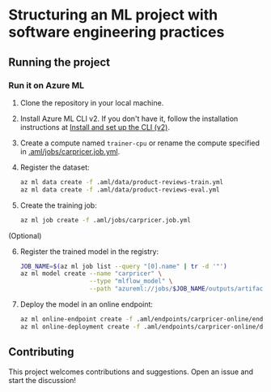 # Structuring an ML project with software engineering practices

## Running the project

### Run it on Azure ML
1. Clone the repository in your local machine.
1. Install Azure ML CLI v2. If you don't have it, follow the installation instructions at [Install and set up the CLI (v2)](https://docs.microsoft.com/en-us/azure/machine-learning/how-to-configure-cli).
1. Create a compute named `trainer-cpu` or rename the compute specified in [.aml/jobs/carpricer.job.yml](.aml/jobs/carpricer.job.yml).
1. Register the dataset:

    ```bash
    az ml data create -f .aml/data/product-reviews-train.yml
    az ml data create -f .aml/data/product-reviews-eval.yml
    ``` 
1. Create the training job:

    ```bash
    az ml job create -f .aml/jobs/carpricer.job.yml
    ```

(Optional)

6. Register the trained model in the registry:
    
    ```bash
    JOB_NAME=$(az ml job list --query "[0].name" | tr -d '"')
    az ml model create --name "carpricer" \
                       --type "mlflow_model" \
                       --path "azureml://jobs/$JOB_NAME/outputs/artifacts/pipeline"
    ```
6. Deploy the model in an online endpoint:

    ```bash
    az ml online-endpoint create -f .aml/endpoints/carpricer-online/endpoint.yml
    az ml online-deployment create -f .aml/endpoints/carpricer-online/deployments/default.yml --all-traffic
    ```


## Contributing

This project welcomes contributions and suggestions. Open an issue and start the discussion!
